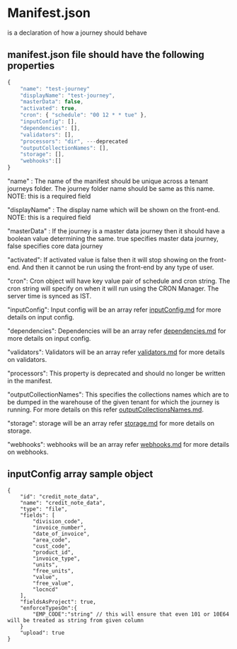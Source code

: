 # Manifest.json
is a declaration of how a journey should behave

## **manifest.json file should have the following properties**

```javascript
{
    "name": "test-journey" 
    "displayName": "test-journey",
    "masterData": false,
    "activated": true,
    "cron": { "schedule": "00 12 * * tue" },
    "inputConfig": [],
    "dependencies": [],
    "validators": [],
    "processors": "dir", ---deprecated
    "outputCollectionNames": [],
    "storage": [],
    "webhooks":[]
}
```

"name" : The name of the manifest should be unique across a tenant journeys folder. The journey folder name should be same as this name. NOTE: this is a required field

"displayName" : The display name which will be shown on the front-end. NOTE: this is a required field
    
"masterData" : If the journey is a master data journey then it should have a boolean value determining the same. true specifies master data journey,
false specifies core data journey

"activated": If activated value is false then it will stop showing on the front-end. And then it cannot be run using the front-end by any type of user.

"cron": Cron object will have key value pair of schedule and cron string.
The cron string will specify on when it will run using the CRON Manager.
The server time is synced as IST.
    
"inputConfig": Input config will be an array refer [inputConfig.md](inputConfig.md) for more details on input config.

"dependencies": Dependencies will be an array refer [dependencies.md](dependencies.md) for more details on input config.
    

"validators": Validators will be an array refer [validators.md](validators.md) for more details on validators.


"processors": This property is deprecated and should no longer be written in the manifest.


"outputCollectionNames": This specifies the collections names which are to be dumped in the warehouse of the given tenant for which the journey is running. For more details on this refer [outputCollectionsNames.md](outputCollectionsNames.md).

"storage": storage will be an array refer [storage.md](storage.md) for more details on storage.

"webhooks": webhooks will be an array refer [webhooks.md](webhooks.md) for more details on webhooks.

## inputConfig array sample object

```
{
    "id": "credit_note_data",
    "name": "credit_note_data",
    "type": "file",
    "fields": [
        "division_code",
        "invoice_number",
        "date_of_invoice",
        "area_code",
        "cust_code",
        "product_id",
        "invoice_type",
        "units",
        "free_units",
        "value",
        "free_value",
        "locncd"
    ],
    "fieldsAsProject": true,
    "enforceTypesOn":{
        "EMP_CODE":"string" // this will ensure that even 101 or 10E64 will be treated as string from given column
    }
    "upload": true
}

```